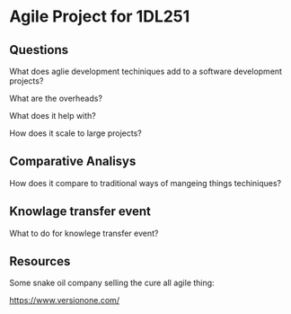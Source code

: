 # Agile Project for 1DL251

## Questions

What does aglie development techiniques add to a software development projects?

What are the overheads?

What does it help with?

How does it scale to large projects?

## Comparative Analisys 

How does it compare to traditional ways of mangeing things techiniques?

## Knowlage transfer event

What to do for knowlege transfer event?

## Resources

Some snake oil company selling the cure all agile thing:

https://www.versionone.com/
